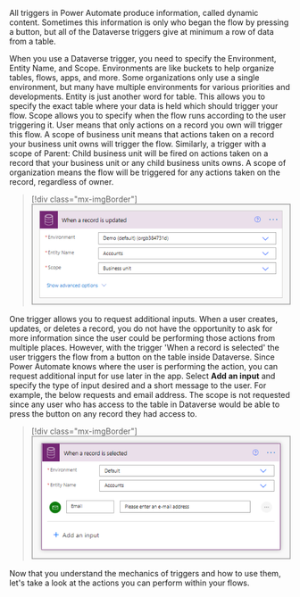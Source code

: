 All triggers in Power Automate produce information, called dynamic content. Sometimes this information is only who began the flow by pressing a button, but all of the Dataverse triggers give at minimum a row of data from a table.

When you use a Dataverse trigger, you need to specify the Environment, Entity Name, and Scope. Environments are like buckets to help organize tables, flows, apps, and more. Some organizations only use a single environment, but many have multiple environments for various priorities and developments. Entity is just another word for table. This allows you to specify the exact table where your data is held which should trigger your flow. Scope allows you to specify when the flow runs according to the user triggering it. User means that only actions on a record you own will trigger this flow. A scope of business unit means that actions taken on a record your business unit owns will trigger the flow. Similarly, a trigger with a scope of Parent: Child business unit will be fired on actions taken on a record that your business unit or any child business units owns. A scope of organization means the flow will be triggered for any actions taken on the record, regardless of owner.

> [!div class="mx-imgBorder"]
> [![Screenshot of the When a record is updated trigger information.](../media/trigger-info.png)](../media/trigger-info.png#lightbox)

One trigger allows you to request additional inputs. When a user creates, updates, or deletes a record, you do not have the opportunity to ask for more information since the user could be performing those actions from multiple places. However, with the trigger 'When a record is selected' the user triggers the flow from a button on the table inside Dataverse. Since Power Automate knows where the user is performing the action, you can request additional input for use later in the app. Select **Add an input** and specify the type of input desired and a short message to the user. For example, the below requests and email address. The scope is not requested since any user who has access to the table in Dataverse would be able to press the button on any record they had access to.

> [!div class="mx-imgBorder"]
> [![Screenshot of the When a record is selected email input information.](../media/email-input.png)](../media/email-input.png#lightbox)

Now that you understand the mechanics of triggers and how to use them, let's take a look at the actions you can perform within your flows.
